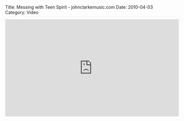 Title: Messing with Teen Spirit - johnclarkemusic.com
Date: 2010-04-03
Category: Video

<iframe width="560" height="315" src="https://www.youtube.com/embed/bzJWOn5yFfU" title="YouTube video player" frameborder="0" allow="accelerometer; autoplay; clipboard-write; encrypted-media; gyroscope; picture-in-picture" allowfullscreen></iframe>

